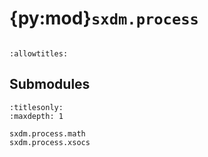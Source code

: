 # {py:mod}`sxdm.process`

```{py:module} sxdm.process
```

```{autodoc2-docstring} sxdm.process
:allowtitles:
```

## Submodules

```{toctree}
:titlesonly:
:maxdepth: 1

sxdm.process.math
sxdm.process.xsocs
```
